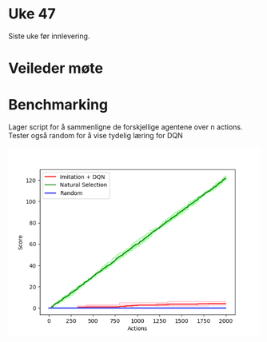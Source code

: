 # Uke 47

Siste uke før innlevering.

# Veileder møte



# Benchmarking

Lager script for å sammenligne de forskjellige agentene over n actions.
Tester også random for å vise tydelig læring for DQN

![res](./imgs/comparison.png)
